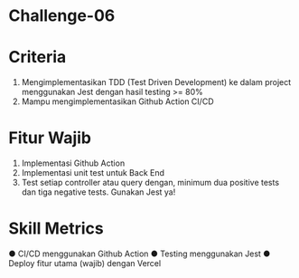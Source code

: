 # Challenge-06

# Criteria 

1. Mengimplementasikan TDD (Test Driven Development) ke dalam project menggunakan Jest dengan hasil testing >= 80%
2. Mampu mengimplementasikan Github Action CI/CD

# Fitur Wajib

1. Implementasi Github Action
2. Implementasi unit test untuk Back End
3. Test setiap controller atau query dengan, minimum dua positive tests dan tiga negative tests. Gunakan Jest ya!

# Skill Metrics

● CI/CD menggunakan Github Action
● Testing menggunakan Jest
● Deploy fitur utama (wajib) dengan Vercel
